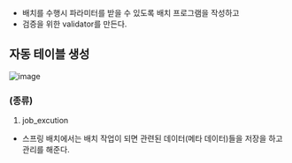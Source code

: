 - 배치를 수행시 파라미터를 받을 수 있도록 배치 프로그램을 작성하고 
- 검증을 위한 validator를 만든다.

## 자동 테이블 생성

![image](https://user-images.githubusercontent.com/108928206/203043396-2b05ed47-34f2-403c-80aa-620c974959fd.png)

### (종류)

1) job_excution

- 스프링 배치에서는 배치 작업이 되면 관련된 데이터(메타 데이터)들을 저장을 하고 관리를 해준다.
